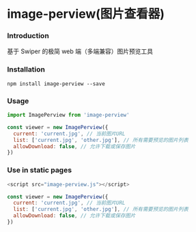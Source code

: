 # image-perview(图片查看器)

### Introduction

基于 Swiper 的极简 web 端（多端兼容）图片预览工具

### Installation

```
npm install image-perview --save
```

### Usage

```js
import ImagePerview from 'image-perview'

const viewer = new ImagePerview({
  current: 'current.jpg', // 当前图片URL
  list: ['current.jpg', 'other.jpg'], // 所有需要预览的图片列表
  allowDownload: false, // 允许下载或保存图片
})
```

### Use in static pages

```js
<script src="image-perview.js"></script>

const viewer = new ImagePerview({
  current: 'current.jpg', // 当前图片URL
  list: ['current.jpg', 'other.jpg'], // 所有需要预览的图片列表
  allowDownload: false, // 允许下载或保存图片
})
```
